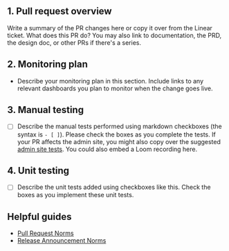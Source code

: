 ## 1. Pull request overview

Write a summary of the PR changes here or copy it over from the Linear ticket. What does this PR do? You may also link to documentation, the PRD, the design doc, or other PRs if there's a series.

## 2. Monitoring plan

- Describe your monitoring plan in this section. Include links to any relevant dashboards you plan to monitor when the change goes live.

## 3. Manual testing

- [ ] Describe the manual tests performed using markdown checkboxes (the syntax is `- [ ]`). Please check the boxes as you complete the tests. If your PR affects the admin site, you might also copy over the suggested [admin site tests](https://github.com/BranchIntl/BranchServer/raw/development/.github/pr_templates/admin_site_tests.md). You could also embed a Loom recording here.

## 4. Unit testing

- [ ] Describe the unit tests added using checkboxes like this. Check the boxes as you implement these unit tests.

## Helpful guides

- [Pull Request Norms](https://branch.slab.com/posts/pull-request-pr-norms-5968c70a)
- [Release Announcement Norms](https://branch.slab.com/posts/release-announcement-norms-qsani6z7)
